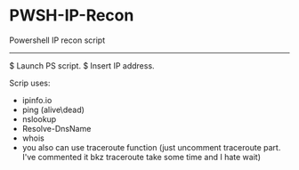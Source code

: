 # PWSH-IP-Recon
Powershell IP recon script
**************************
$ Launch PS script.
$ Insert IP address.

Scrip uses:
- ipinfo.io
- ping (alive\dead)
- nslookup
- Resolve-DnsName
- whois
- you also can use traceroute function (just uncomment traceroute part. I've commented it bkz traceroute take some time and I hate wait)
